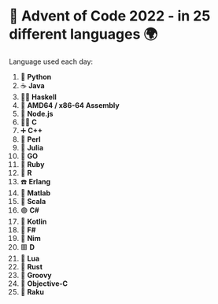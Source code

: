 # 🎄 Advent of Code 2022 - in 25 different languages 🌍


Language used each day:

1. 🐍 **Python** 
2. ☕ **Java** 
3. 👨‍🏫 **Haskell** 
4. 💾 **AMD64 / x86-64 Assembly** 
5. 💚 **Node.js** 
6. 👩‍💻 **C** 
7. ➕ **C++** 
8. 🦙 **Perl** 
9. 🔮 **Julia**
10. 👾 **GO** 
11. 💎 **Ruby** 
12. 📘 **R** 
13. ☎️ **Erlang** 
14. 📐 **Matlab** 
15. 🧱 **Scala** 
16. 🟣 **C#** 
17. 🤖 **Kotlin** 
18. 💠 **F#** 
19. 👑 **Nim** 
20. 🟥 **D** 
21. 🧿 **Lua** 
22. 🦀 **Rust** 
23. 🎷 **Groovy** 
24. 🍏 **Objective-C**
25. 🦋 **Raku**
